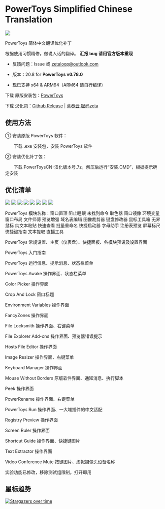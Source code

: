 # PowerToys Simplified Chinese Translation

<img src="https://raw.githubusercontents.com/zetaloop/PowerToys-CN/master/to.pic/PowerToysCN-20.topic.png"/>

PowerToys 简体中文翻译优化补丁

根据使用习惯精修，做说人话的翻译。 **汇报 bug 请用官方版本重现**

- 反馈问题：Issue 或 zetaloop@outlook.com

- 版本：20.8 for **PowerToys v0.78.0**

- 现已支持 x64 & ARM64（ARM64 请自行编译）

下载 原版安装包：[PowerToys](https://github.com/microsoft/PowerToys)

下载 汉化包：[Github Release](https://github.com/zetaloop/PowerToys-CN/releases/latest) | [蓝奏云 密码zeta](https://zeta.lanzouq.com/b01lxocah)

## 使用方法

① 安装原版 PowerToys 软件：

　　下载 .exe 安装包，安装 PowerToys 软件

② 安装优化补丁包：

　　下载 PowerToysCN-汉化版本号.7z，解压后运行“安装.CMD”，根据提示确定安装

## 优化清单

<img src="https://raw.githubusercontents.com/zetaloop/PowerToys-CN/master/to.pic/1.png"/>
<img src="https://raw.githubusercontents.com/zetaloop/PowerToys-CN/master/to.pic/2.png"/>
<img src="https://raw.githubusercontents.com/zetaloop/PowerToys-CN/master/to.pic/3.png"/>
<img src="https://raw.githubusercontents.com/zetaloop/PowerToys-CN/master/to.pic/4.png"/>
<img src="https://raw.githubusercontents.com/zetaloop/PowerToys-CN/master/to.pic/5.png"/>
<img src="https://raw.githubusercontents.com/zetaloop/PowerToys-CN/master/to.pic/6.png"/>
<img src="https://raw.githubusercontents.com/zetaloop/PowerToys-CN/master/to.pic/7.png"/>
<img src="https://raw.githubusercontents.com/zetaloop/PowerToys-CN/master/to.pic/8.png"/>

PowerToys 模块名称：窗口置顶 阻止睡眠 未找到命令 取色器 窗口镜像 环境变量 窗口布局 文件师傅 预览增强 域名表编辑 图像裁剪器 键盘修改器 鼠标工具箱 无界鼠标 纯文本粘贴 快速查看 批量重命名 快捷启动器 字母助手 注册表预览 屏幕标尺 快捷键指南 文本提取 直播工具

PowerToys 常规设置、主页（仪表盘）、快捷面板、各模块预设及设置界面

PowerToys 入门指南

PowerToys 运行信息、提示消息、状态栏菜单

PowerToys Awake 操作界面、状态栏菜单

Color Picker 操作界面

Crop And Lock 窗口标题

Environment Variables 操作界面

FancyZones 操作界面

File Locksmith 操作界面、右键菜单

File Explorer Add-ons 操作界面、预览器错误提示

Hosts File Editor 操作界面

Image Resizer 操作界面、右键菜单

Keyboard Manager 操作界面

Mouse Without Borders 原版软件界面、通知消息、执行脚本

Peek 操作界面

PowerRename 操作界面、右键菜单

PowerToys Run 操作界面、一大堆插件的中文适配

Registry Preview 操作界面

Screen Ruler 操作界面

Shortcut Guide 操作界面、快捷键图片

Text Extractor 操作界面

Video Conference Mute 按键图片、虚拟摄像头设备名称

实验功能已修改，移除测试组限制，打开即用

## 星标趋势

[![Stargazers over time](https://starchart.cc/zetaloop/PowerToys-CN.svg)](https://starchart.cc/zetaloop/PowerToys-CN)
